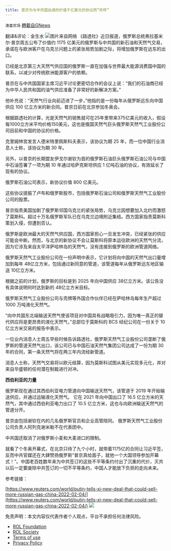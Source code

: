 ```yaml
---
title: 普京为与中共国达成的价值千亿美元的协议而“欢呼”
---
```

`澳喜农场` [轉載自GNews](https://gnews.org/zh-hans/1968230/)

翻译&评论：金生水
![](https://assets.gnews.org/wp-content/uploads/2022/02/3-22.png)图片来自网络
《路透社》近日报道，俄罗斯总统弗拉基米尔·普京周五公布了价值约 1175 亿美元的俄罗斯与中共国的新石油和天然气交易，承诺在与欧洲客户在乌克兰问题上的紧张局势加剧之际，将增加俄罗斯在远东的出口。

已经是北京第三大天然气供应国的俄罗斯一直在加强与世界最大能源消费国中国的联系，以减少对传统欧洲能源客户的依赖。

普京在与中共国国家主席习近平讨论更密切合作的会议上说：“我们的石油商已经为中华人民共和国的油气供应准备了非常好的新解决方案。”

他补充说：“天然气行业向前迈进了一步，”他指的是一份每年从俄罗斯远东向中国供应 100 亿立方米的新合同。普京日前在北京参加冬奥会。

根据路透社的计算，光是天然气的销售就可在25年里带来375亿美元的收入，假设每1000立方米平均价格150美元，这也是俄国天然气巨头俄罗斯天然气工业股份公司目前和中国的协议的价格。

克里姆林宫发言人德米特里佩斯科夫表示，该协议为期 25 年，而一位中国行业消息人士称，该协议为期 30 年。

另外，以普京的长期盟友伊戈尔谢钦为首的俄罗斯石油巨头俄罗斯石油公司与中国中石油签署了一项为期 10 年通过哈萨克斯坦供应 1 亿吨石油的协议，有效延长了现有的协议。

俄罗斯石油公司表示，新协议价值 800 亿美元。

这些协议提振了卢布和俄罗斯股市，包括俄罗斯石油公司和俄罗斯天然气工业股份公司的股票。

普京指责美国加剧了俄罗斯邻国乌克兰的紧张局势，乌克兰因想要加入北约而激怒了莫斯科。超过十万名俄罗斯军队已在乌克兰边境附近集结。西方国家指责莫斯科策划入侵，但遭到否认。

俄罗斯是欧洲最大的天然气供应国，西方国家担心一旦发生冲突，已经紧张的供应可能会中断。然而，与北京的新协议不会让莫斯科将原本运往欧洲的天然气分流，因为它涉及来自太平洋萨哈林岛的天然气，没有连接到俄罗斯的欧洲管道网络。

俄罗斯天然气工业股份公司在一份声明中表示，它计划将向中国的天然气出口量增加到每年 48亿立方米，包括通过新同意的管道，该管道每年从俄罗斯远东地区输送 10亿立方米。

根据之前的计划，俄罗斯的目标是到 2025 年向中国供应 38亿立方米。该公告没有具体说明何时达到新的 48亿立方米目标。

俄罗斯天然气工业股份公司与壳牌等外国合作伙伴已经在萨哈林岛每年生产超过 1000 万吨液化天然气。

“向中共国东北端输送天然气使该项目对中国具有战略吸引力，因为唯一真正的替代供应将是更昂贵的液化天然气，”总部位于莫斯科的 BCS 经纪公司在一份关于 10 亿立方米交易的报告中表示。

一位业内消息人士周五早些时候告诉路透社，俄罗斯天然气工业股份公司垄断了俄罗斯的管道天然气出口，该公司已与中国石油天然气集团公司达成了一份为期 30 年的合同，第一条天然气将在两三年内流经新管道。

消息人士称，天然气交易将以欧元结算，因为莫斯科试图从美元实现多元化，并对来自华盛顿的任何潜在制裁进行对冲。

**西伯利亚的力量**

俄罗斯现在通过其西伯利亚电力管道向中国输送天然气，该管道于 2019 年开始输送供应，并通过运输液化天然气。 它在 2021 年向中国出口了 16.5 亿立方米的天然气，其中通过西伯利亚电力出口了 10.5 亿立方米，这也与向欧洲输送天然气的管道分开。

普京由包括谢钦在内的几名俄罗斯官员和企业高管陪同。 俄罗斯天然气工业股份公司负责人阿列克谢米勒不在代表团中。

中共国还取消了对俄罗斯小麦和大麦进口的限制。

就看了个冬奥开幕式，在北京只待了九个小时，就带着1175亿的合同让习近平签，反而中共官媒还在大肆赞扬俄罗斯“普京真给面子，就他一个大国领导参加开幕式！”。中国老百姓数年来为中共签订的这些不平等条约付出了沉重的代价，灭共以后一定要废除中共签订的一切不平等条约，中国人才能放下负担的走向未来。

参考链接：

[https://www.reuters.com/world/putin-tells-xi-new-deal-that-could-sell-more-russian-gas-china-2022-02-04/](https://www.reuters.com/world/putin-tells-xi-new-deal-that-could-sell-more-russian-gas-china-2022-02-04/)
![](https://assets.gnews.org/wp-content/uploads/2022/02/澳喜图标2-1.jpg)
 

免责声明：本文内容仅代表作者个人观点，平台不承担任何法律风险。

- [ROL Foundation](https://rolfoundation.org/)
- [ROL Society](https://rolsociety.org/)
- [Terms of use](https://gnews.org/terms-of-use-3/)
- [Privacy Policy](https://gnews.org/privacy-policy/)

